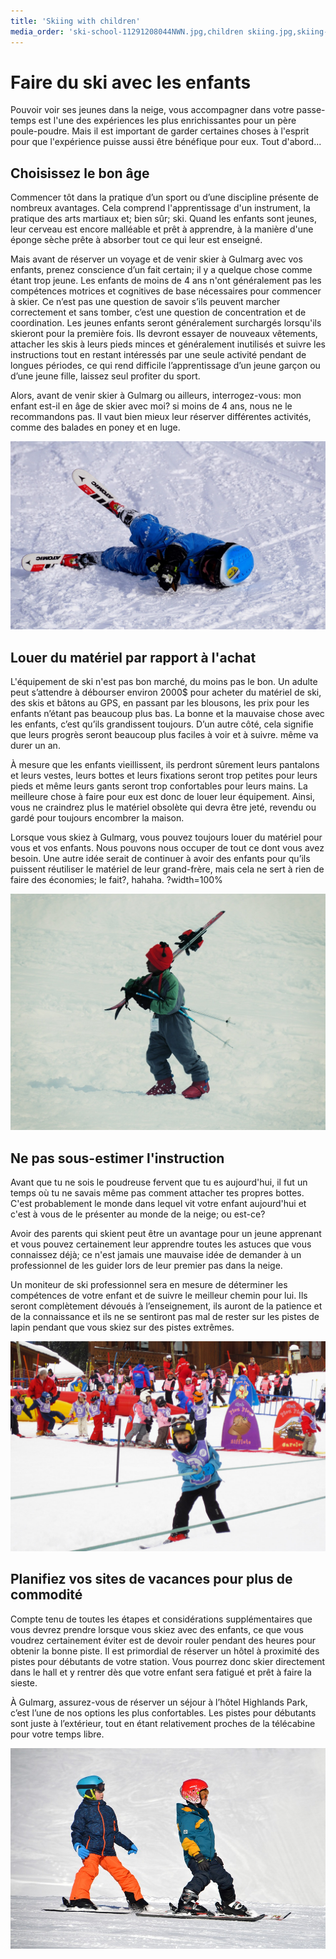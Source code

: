 ```yaml
---
title: 'Skiing with children'
media_order: 'ski-school-11291208044NWN.jpg,children skiing.jpg,skiing-405625_1280.jpg,snow-3048590_1280.jpg'
---
```


# **Faire du ski avec les enfants**

Pouvoir voir ses jeunes dans la neige, vous accompagner dans votre passe-temps est l'une des expériences les plus enrichissantes pour un père poule-poudre. Mais il est important de garder certaines choses à l'esprit pour que l'expérience puisse aussi être bénéfique pour eux. Tout d'abord...

## Choisissez le bon âge

Commencer tôt dans la pratique d’un sport ou d’une discipline présente de nombreux avantages. Cela comprend l'apprentissage d'un instrument, la pratique des arts martiaux et; bien sûr; ski. Quand les enfants sont jeunes, leur cerveau est encore malléable et prêt à apprendre, à la manière d'une éponge sèche prête à absorber tout ce qui leur est enseigné.

Mais avant de réserver un voyage et de venir skier à Gulmarg avec vos enfants, prenez conscience d’un fait certain; il y a quelque chose comme étant trop jeune. Les enfants de moins de 4 ans n'ont généralement pas les compétences motrices et cognitives de base nécessaires pour commencer à skier. Ce n’est pas une question de savoir s’ils peuvent marcher correctement et sans tomber, c’est une question de concentration et de coordination. Les jeunes enfants seront généralement surchargés lorsqu'ils skieront pour la première fois. Ils devront essayer de nouveaux vêtements, attacher les skis à leurs pieds minces et généralement inutilisés et suivre les instructions tout en restant intéressés par une seule activité pendant de longues périodes, ce qui rend difficile l’apprentissage d’un jeune garçon ou d’une jeune fille, laissez seul profiter du sport.

Alors, avant de venir skier à Gulmarg ou ailleurs, interrogez-vous: mon enfant est-il en âge de skier avec moi? si moins de 4 ans, nous ne le recommandons pas. Il vaut bien mieux leur réserver différentes activités, comme des balades en poney et en luge.

![meilleur âge pour skier](snow-3048590_1280.jpg?width=100%)

## Louer du matériel par rapport à l'achat

L'équipement de ski n'est pas bon marché, du moins pas le bon. Un adulte peut s’attendre à débourser environ 2000$ pour acheter du matériel de ski, des skis et bâtons au GPS, en passant par les blousons, les prix pour les enfants n’étant pas beaucoup plus bas. La bonne et la mauvaise chose avec les enfants, c’est qu’ils grandissent toujours. D’un autre côté, cela signifie que leurs progrès seront beaucoup plus faciles à voir et à suivre. même va durer un an.

À mesure que les enfants vieillissent, ils perdront sûrement leurs pantalons et leurs vestes, leurs bottes et leurs fixations seront trop petites pour leurs pieds et même leurs gants seront trop confortables pour leurs mains. La meilleure chose à faire pour eux est donc de louer leur équipement. Ainsi, vous ne craindrez plus le matériel obsolète qui devra être jeté, revendu ou gardé pour toujours encombrer la maison.

Lorsque vous skiez à Gulmarg, vous pouvez toujours louer du matériel pour vous et vos enfants. Nous pouvons nous occuper de tout ce dont vous avez besoin. Une autre idée serait de continuer à avoir des enfants pour qu’ils puissent réutiliser le matériel de leur grand-frère, mais cela ne sert à rien de faire des économies; le fait?, hahaha. ?width=100%

![location de matériel de ski](skiing-405625_1280.jpg?width=100%)

## Ne pas sous-estimer l'instruction

Avant que tu ne sois le poudreuse fervent que tu es aujourd'hui, il fut un temps où tu ne savais même pas comment attacher tes propres bottes. C'est probablement le monde dans lequel vit votre enfant aujourd'hui et c'est à vous de le présenter au monde de la neige; ou est-ce?

Avoir des parents qui skient peut être un avantage pour un jeune apprenant et vous pouvez certainement leur apprendre toutes les astuces que vous connaissez déjà; ce n'est jamais une mauvaise idée de demander à un professionnel de les guider lors de leur premier pas dans la neige.

Un moniteur de ski professionnel sera en mesure de déterminer les compétences de votre enfant et de suivre le meilleur chemin pour lui. Ils seront complètement dévoués à l’enseignement, ils auront de la patience et de la connaissance et ils ne se sentiront pas mal de rester sur les pistes de lapin pendant que vous skiez sur des pistes extrêmes.

![moniteur de ski gulmarg](ski-school-11291208044NWN.jpg?width=100%)

## Planifiez vos sites de vacances pour plus de commodité

Compte tenu de toutes les étapes et considérations supplémentaires que vous devrez prendre lorsque vous skiez avec des enfants, ce que vous voudrez certainement éviter est de devoir rouler pendant des heures pour obtenir la bonne piste. Il est primordial de réserver un hôtel à proximité des pistes pour débutants de votre station. Vous pourrez donc skier directement dans le hall et y rentrer dès que votre enfant sera fatigué et prêt à faire la sieste.

À Gulmarg, assurez-vous de réserver un séjour à l’hôtel Highlands Park, c’est l’une de nos options les plus confortables. Les pistes pour débutants sont juste à l’extérieur, tout en étant relativement proches de la télécabine pour votre temps libre.

![ski gulmarg avec des enfants](children%20skiing.jpg?width=100%)













